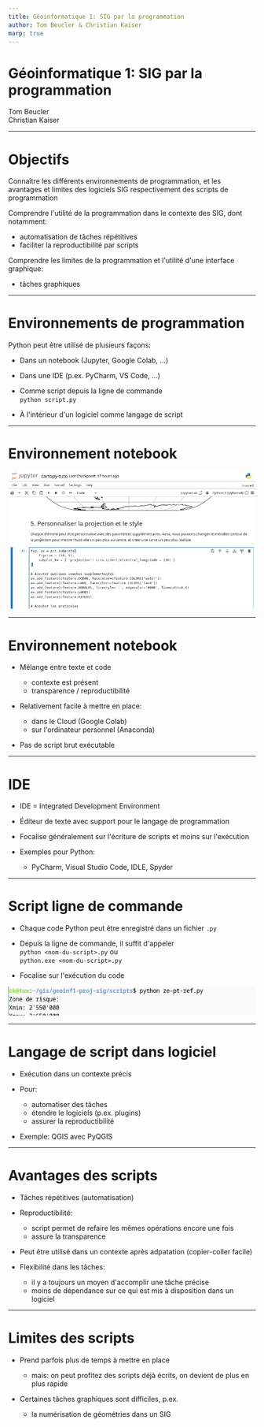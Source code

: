 ```yaml
---
title: Géoinformatique 1: SIG par la programmation
author: Tom Beucler & Christian Kaiser
marp: true
---
```


<style>
    .container {
        display: flex;
    }
    .col {
        flex: 1;
    }
    img {
        max-height: 550px;
    }
</style>

# Géoinformatique 1: SIG par la programmation

Tom Beucler  
Christian Kaiser  


---

# Objectifs

Connaître les différents environnements de programmation, et les avantages et limites des logiciels SIG respectivement des scripts de programmation

Comprendre l'utilité de la programmation dans le contexte des SIG, dont notamment:

- automatisation de tâches répétitives
- faciliter la reproductibilité par scripts

Comprendre les limites de la programmation et l'utilité d'une interface graphique:

- tâches graphiques

---

# Environnements de programmation

Python peut être utilisé de plusieurs façons:

- Dans un notebook (Jupyter, Google Colab, ...)

- Dans une IDE (p.ex. PyCharm, VS Code, ...)

- Comme script depuis la ligne de commande  
  `python script.py`

- À l'intérieur d'un logiciel comme langage de script

---

# Environnement notebook

![](assets/env-notebook.png)

---

# Environnement notebook

- Mélange entre texte et code
    - contexte est présent
    - transparence / reproductibilité

- Relativement facile à mettre en place:
    - dans le Cloud (Google Colab)
    - sur l'ordinateur personnel (Anaconda)

- Pas de script brut exécutable

---

# IDE

- IDE = Integrated Development Environment

- Éditeur de texte avec support pour le langage de programmation

- Focalise généralement sur l'écriture de scripts et moins sur l'exécution

- Exemples pour Python:
    - PyCharm, Visual Studio Code, IDLE, Spyder

---

# Script ligne de commande

- Chaque code Python peut être enregistré dans un fichier `.py`

- Depuis la ligne de commande, il suffit d'appeler  
  `python <nom-du-script>.py` ou  
  `python.exe <nom-du-script>.py`

- Focalise sur l'exécution du code

![](assets/cli-script.png)

---

# Langage de script dans logiciel

- Exécution dans un contexte précis

- Pour:
    - automatiser des tâches
    - étendre le logiciels (p.ex. plugins)
    - assurer la reproductibilité

- Exemple: QGIS avec PyQGIS

---

# Avantages des scripts

- Tâches répétitives (automatisation)

- Reproductibilité:
    - script permet de refaire les mêmes opérations encore une fois
    - assure la transparence

- Peut être utilisé dans un contexte après adpatation (copier-coller facile)

- Flexibilité dans les tâches:
    - il y a toujours un moyen d'accomplir une tâche précise
    - moins de dépendance sur ce qui est mis à disposition dans un logiciel

---

# Limites des scripts

- Prend parfois plus de temps à mettre en place
    - mais: on peut profitez des scripts déjà écrits, on devient de plus en plus rapide

- Certaines tâches graphiques sont difficiles, p.ex.
    - la numérisation de géométries dans un SIG
    